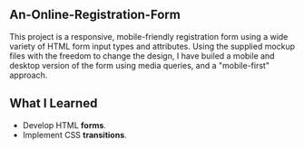 ## An-Online-Registration-Form
 
This project is a responsive, mobile-friendly registration form using a wide variety of HTML form input types and attributes.
Using the supplied mockup files with the freedom to change the design, I have builed a mobile and desktop version of the form using media queries, and a "mobile-first" approach.

## What I Learned

- Develop HTML **forms**.
- Implement CSS **transitions**.